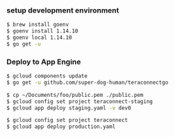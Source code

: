 ### setup development environment

```bash
$ brew install goenv
$ goenv install 1.14.10
$ goenv local 1.14.10
$ go get -u
```

### Deploy to App Engine

```bash
$ gcloud components update
$ go get -u github.com/super-dog-human/teraconnectgo

$ cp ~/Documents/foo/public.pem ./public.pem
$ gcloud config set project teraconnect-staging
$ gcloud app deploy staging.yaml -v dev0

$ gcloud config set project teraconnect
$ gcloud app deploy production.yaml
```
